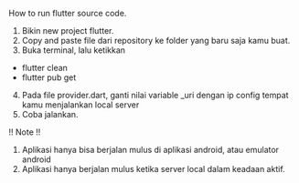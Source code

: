 How to run flutter source code.

1. Bikin new project flutter.
2. Copy and paste file dari repository ke folder yang baru saja kamu buat.
3. Buka terminal, lalu ketikkan
 - flutter clean
 - flutter pub get
4. Pada file provider.dart, ganti nilai variable _uri dengan ip config tempat kamu menjalankan local server
5. Coba jalankan.

!! Note !!
1. Aplikasi hanya bisa berjalan mulus di aplikasi android, atau emulator android
2. Aplikasi hanya berjalan mulus ketika server local dalam keadaan aktif.
